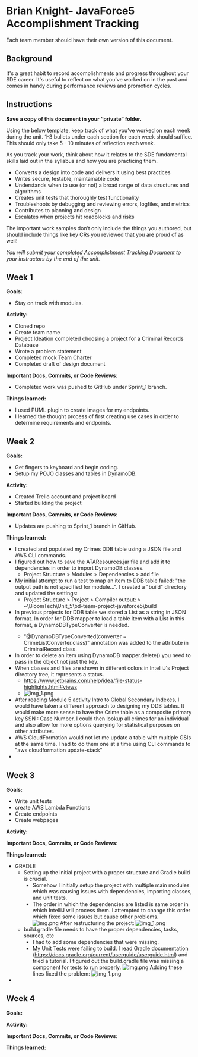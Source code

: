 # Brian Knight- JavaForce5 Accomplishment Tracking

Each team member should have their own version of this document.

## Background

It's a great habit to record accomplishments and progress throughout your SDE
career. It's useful to reflect on what you've worked on in the past and comes in
handy during performance reviews and promotion cycles.

## Instructions

**Save a copy of this document in your “private” folder.**

Using the below template, keep track of what you’ve worked on each week during
the unit. 1-3 bullets under each section for each week should suffice. This
should only take 5 - 10 minutes of reflection each week.

As you track your work, think about how it relates to the SDE fundamental skills
laid out in the syllabus and how you are practicing them.

* Converts a design into code and delivers it using best practices
* Writes secure, testable, maintainable code
* Understands when to use (or not) a broad range of data structures and
  algorithms
* Creates unit tests that thoroughly test functionality
* Troubleshoots by debugging and reviewing errors, logfiles, and metrics
* Contributes to planning and design
* Escalates when projects hit roadblocks and risks

The important work samples don’t only include the things you authored, but
should include things like key CRs you reviewed that you are proud of as well!

_You will submit your completed Accomplishment Tracking Document to your
instructors by the end of the unit._

## Week 1

**Goals:**
* Stay on track with modules.

**Activity:**
* Cloned repo
* Create team name
* Project Ideation completed choosing a project for a Criminal Records Database
* Wrote a problem statement
* Completed mock Team Charter
* Completed draft of design document

**Important Docs, Commits, or Code Reviews**:
* Completed work was pushed to GitHub under Sprint_1 branch.

**Things learned:**
* I used PUML plugin to create images for my endpoints.
* I learned the thought process of first creating use cases in order to determine requirements and endpoints.

## Week 2

**Goals:**
* Get fingers to keyboard and begin coding. 
* Setup my POJO classes and tables in DynamoDB.

**Activity:**
* Created Trello account and project board
* Started building the project

**Important Docs, Commits, or Code Reviews**:
* Updates are pushing to Sprint_1 branch in GitHub.

**Things learned:**
  * I created and populated my Crimes DDB table using a JSON file and AWS CLI commands.
  * I figured out how to save the ATAResources.jar file and add it to dependencies in order to import DynamoDB classes. 
    * Project Structure > Modules > Dependencies > add file
  * My initial attempt to run a test to map an item to DDB table failed: 
  "the output path is not specified for module...". 
  I created a "build" directory and updated the settings: 
    * Project Structure > Project > Compiler output: > ~\BloomTech\Unit_5\bd-team-project-javaforce5\build 
  * In previous projects for DDB table we stored a List<Type> as a string in JSON format. 
   In order for DDB mapper to load a table item with a List in this format, a DynamoDBTypeConverter is needed. 
    * "@DynamoDBTypeConverted(converter = CrimeListConverter.class)" annotation was added to the attribute in CriminalRecord class.
  * In order to delete an item using DynamoDB mapper.delete() you need to pass in the object not just the key.
  * When classes and files are shown in different colors in IntelliJ's Project directory tree, it represents a status. 
    * https://www.jetbrains.com/help/idea/file-status-highlights.html#views
    * ![img_1.png](images/design_document_images/img_1.png)
  * After reading Module 5 activity Intro to Global Secondary Indexes, 
    I would have taken a different approach to designing my DDB tables.
    It would make more sense to have the Crime table as a composite primary key SSN : Case Number.
    I could then lookup all crimes for an individual and also allow for more options
    querying for statistical purposes on other attributes.
  * AWS CloudFormation would not let me update a table with multiple GSIs at the same time.
    I had to do them one at a time using CLI commands to "aws cloudformation update-stack"
  * 
  

## Week 3

**Goals:**
* Write unit tests
* create AWS Lambda Functions
* Create endpoints
* Create webpages

**Activity:**

**Important Docs, Commits, or Code Reviews**:

**Things learned:**
* GRADLE
  * Setting up the initial project with a proper structure and Gradle build is crucial.
    * Somehow I initially setup the project with multiple main modules which was causing issues with dependencies, importing classes, and unit tests.
    * The order in which the dependencies are listed is same order in which IntelliJ will process them. I attempted to change this order which fixed some issues but cause other problems.   
    ![img.png](images/first-project-structure.png)
      After restructuring the project:
      ![img_1.png](images/fixed-project-structure.png)
  * build.gradle file needs to have the proper dependencies, tasks, sources, etc
    * I had to add some dependencies that were missing.
    * My Unit Tests were failing to build. I read Gradle documentation (https://docs.gradle.org/current/userguide/userguide.html) and tried a tutorial. I figured out the build.gradle file was missing a component for tests to run properly.
    ![img.png](images/build-fail-unit-test.png)
    Adding these lines fixed the problem:
    ![img_1.png](images/build-fail-unit-test-fix.png)
* 

## Week 4

**Goals:**

**Activity:**

**Important Docs, Commits, or Code Reviews**:

**Things learned:**
